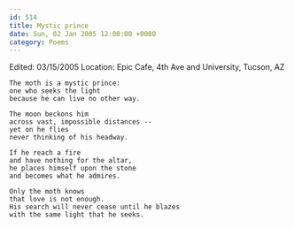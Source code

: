 ```yaml
---
id: 514
title: Mystic prince
date: Sun, 02 Jan 2005 12:00:00 +0000
category: Poems
---
```


Edited: 03/15/2005
Location: Epic Cafe, 4th Ave and University, Tucson, AZ

    The moth is a mystic prince:  
    one who seeks the light  
    because he can live no other way.

    The moon beckons him  
    across vast, impossible distances --  
    yet on he flies  
    never thinking of his headway.

    If he reach a fire  
    and have nothing for the altar,  
    he places himself upon the stone  
    and becomes what he admires.

    Only the moth knows  
    that love is not enough.  
    His search will never cease until he blazes  
    with the same light that he seeks.


